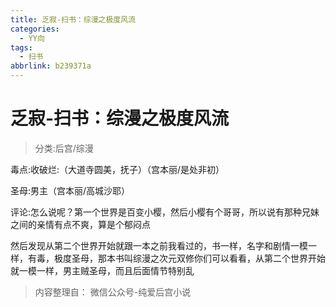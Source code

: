 ```yaml
---
title: 乏寂-扫书：综漫之极度风流
categories:
  - YY向
tags:
  - 扫书
abbrlink: b239371a
---
```

# 乏寂-扫书：综漫之极度风流
> 分类:后宫/综漫

毒点:收破烂:（大道寺圆美，抚子）（宫本丽/是处非初）

圣母:男主（宫本丽/高城沙耶）

评论:怎么说呢？第一个世界是百变小樱，然后小樱有个哥哥，所以说有那种兄妹之间的亲情有点不爽，算是个郁闷点

然后发现从第二个世界开始就跟一本之前我看过的，书一样，名字和剧情一模一样，有毒，极度圣母，那本书叫综漫之次元双修你们可以看看，从第二个世界开始就一模一样，男主贼圣母，而且后面情节特别乱


> 内容整理自： 微信公众号-纯爱后宫小说
